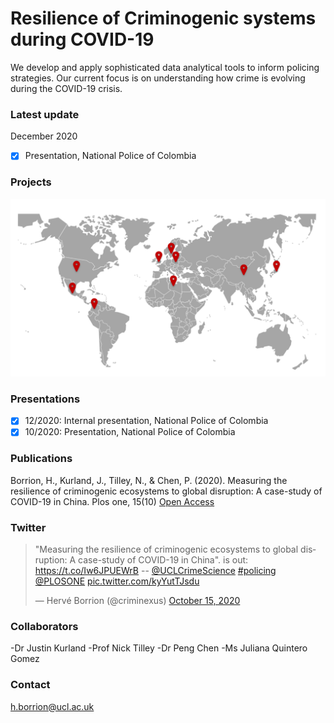 # Resilience of Criminogenic systems during COVID-19

We develop and apply sophisticated data analytical tools to inform policing strategies. Our current focus is on understanding how crime is evolving during the COVID-19 crisis.  

### Latest update

December 2020
- [x] Presentation, National Police of Colombia
 

### Projects

![Image](./projects.png)

### Presentations

- [x] 12/2020: Internal presentation, National Police of Colombia
- [x] 10/2020: Presentation, National Police of Colombia

### Publications

Borrion, H., Kurland, J., Tilley, N., & Chen, P. (2020). Measuring the resilience of criminogenic ecosystems to global disruption: A case-study of COVID-19 in China. Plos one, 15(10) [Open Access](https://journals.plos.org/plosone/article?id=10.1371/journal.pone.0240077)

### Twitter

<blockquote class="twitter-tweet"><p lang="en" dir="ltr">&quot;Measuring the resilience of criminogenic ecosystems to global disruption: A case-study of COVID-19 in China&quot;. is out: <a href="https://t.co/Iw6JPUEWrB">https://t.co/Iw6JPUEWrB</a> -- <a href="https://twitter.com/UCLCrimeScience?ref_src=twsrc%5Etfw">@UCLCrimeScience</a> <a href="https://twitter.com/hashtag/policing?src=hash&amp;ref_src=twsrc%5Etfw">#policing</a> <a href="https://twitter.com/PLOSONE?ref_src=twsrc%5Etfw">@PLOSONE</a> <a href="https://t.co/kyYutTJsdu">pic.twitter.com/kyYutTJsdu</a></p>&mdash; Hervé Borrion (@criminexus) <a href="https://twitter.com/criminexus/status/1316647534639673345?ref_src=twsrc%5Etfw">October 15, 2020</a></blockquote>

### Collaborators

-Dr Justin Kurland
-Prof Nick Tilley
-Dr Peng Chen
-Ms Juliana Quintero Gomez


### Contact

h.borrion@ucl.ac.uk
